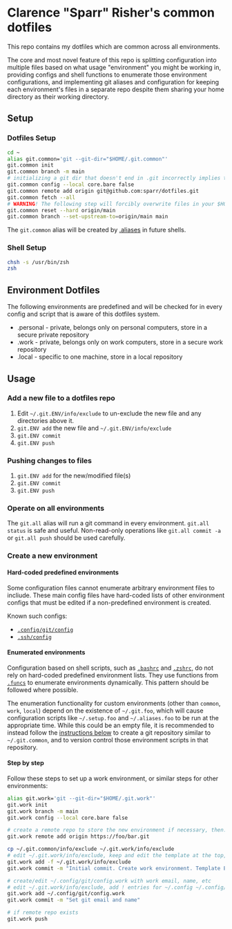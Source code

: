 # Clarence "Sparr" Risher's common dotfiles

This repo contains my dotfiles which are common across all environments.

The core and most novel feature of this repo is splitting configuration into multiple files based on what usage "environment" you might be working in, providing configs and shell functions to enumerate those environment configurations, and implementing git aliases and configuration for keeping each environment's files in a separate repo despite them sharing your home directory as their working directory.

## Setup

### Dotfiles Setup
```sh
cd ~
alias git.common='git --git-dir="$HOME/.git.common"'
git.common init
git.common branch -m main
# initializing a git dir that doesn't end in .git incorrectly implies that the repo is "bare" with no working tree
git.common config --local core.bare false
git.common remote add origin git@github.com:sparr/dotfiles.git
git.common fetch --all
# WARNING! The following step will forcibly overwrite files in your $HOME
git.common reset --hard origin/main
git.common branch --set-upstream-to=origin/main main
```
The `git.common` alias will be created by [.aliases](.aliases) in future shells.

### Shell Setup
```sh
chsh -s /usr/bin/zsh
zsh
```

## Environment Dotfiles

The following environments are predefined and will be checked for in every config and script that is aware of this dotfiles system.
* .personal - private, belongs only on personal computers, store in a secure private repository
* .work - private, belongs only on work computers, store in a secure work repository
* .local - specific to one machine, store in a local repository

## Usage

### Add a new file to a dotfiles repo
1. Edit `~/.git.ENV/info/exclude` to un-exclude the new file and any directories above it.
2. `git.ENV add` the new file and `~/.git.ENV/info/exclude`
3. `git.ENV commit`
4. `git.ENV push`

### Pushing changes to files
1. `git.ENV add` for the new/modified file(s)
2. `git.ENV commit`
3. `git.ENV push`

### Operate on all environments
The `git.all` alias will run a git command in every environment. `git.all status` is safe and useful. Non-read-only operations like `git.all commit -a` or `git.all push` should be used carefully.

### Create a new environment

#### Hard-coded predefined environments

Some configuration files cannot enumerate arbitrary environment files to incliude. These main config files have hard-coded lists of other environment configs that must be edited if a non-predefined environment is created.

Known such configs:
* [`.config/git/config`](.config/git/config)
* [`.ssh/config`](.ssh/config)

#### Enumerated environments

Configuration based on shell scripts, such as [`.bashrc`](.bashrc) and [`.zshrc`](.zshrc), do not rely on hard-coded predefined environment lists. They use functions from [`.funcs`](.funcs) to enumerate environments dynamically. This pattern should be followed where possible.

The enumeration functionality for custom environments (other than `common`, `work`, `local`) depend on the existence of `~/.git.foo`, which will cause configuration scripts like `~/.setup.foo` and `~/.aliases.foo` to be run at the appropriate time. While this could be an empty file, it is recommended to instead follow the [instructions below](step-by-step) to create a git repository similar to `~/.git.common`, and to version control those environment scripts in that repository.

#### Step by step

Follow these steps to set up a work environment, or similar steps for other environments:

```sh
alias git.work='git --git-dir="$HOME/.git.work"'
git.work init
git.work branch -m main
git.work config --local core.bare false

# create a remote repo to store the new environment if necessary, then:
git.work remote add origin https://foo/bar.git

cp ~/.git.common/info/exclude ~/.git.work/info/exclude
# edit ~/.git.work/info/exclude, keep and edit the template at the top, delete the rest
git.work add -f ~/.git.work/info/exclude
git.work commit -m "Initial commit. Create work environment. Template Exclude file"

# create/edit ~/.config/git/config.work with work email, name, etc
# edit ~/.git.work/info/exclude, add ! entries for ~/.config ~/.config/git ~/.config/git/config.work
git.work add ~/.config/git/config.work
git.work commit -m "Set git email and name"

# if remote repo exists
git.work push
```

